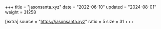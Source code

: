 +++
title = "jasonsanta.xyz"
date = "2022-06-10"
updated = "2024-08-01"
weight = 31258

[extra]
source = "https://jasonsanta.xyz"
ratio = 5
size = 31
+++

